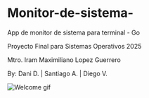 # Monitor-de-sistema-
App de monitor de sistema para terminal - Go

Proyecto Final para Sistemas Operativos 2025

Mtro. Iram Maximiliano Lopez Guerrero

By: Dani D. | Santiago A. | Diego V.

![Welcome gif](./assets/Cat_Coding_GIF.gif)
